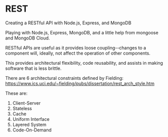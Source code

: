# REST
Creating a RESTful API with Node.js, Express, and MongoDB

Playing with Node.js, Express, MongoDB, and a little help from mongoose and MongoDB Cloud.

RESTful APIs are useful as it provides loose coupling--changes to a component will, ideally, not affect the operation of other components.

This provides architectural flexibility, code reusability, and assists in making software that is less brittle.

There are 6 architectural constraints defined by Fielding: https://www.ics.uci.edu/~fielding/pubs/dissertation/rest_arch_style.htm

These are:

1. Client-Server
2. Stateless
3. Cache
4. Uniform Interface
5. Layered System
6. Code-On-Demand

